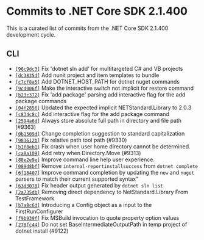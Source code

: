 # Commits to .NET Core SDK 2.1.400

This is a curated list of commits from the .NET Core SDK 2.1.400 development cycle. 

## CLI

* [`[96c9dc3]`](https://github.com/dotnet/cli/commit/96c9dc3) Fix 'dotnet sln add' for multitargeted C# and VB projects
* [`[dc3835d]`](https://github.com/dotnet/cli/commit/dc3835d) Add nunit project and item templates to bundle
* [`[c7cf8a5]`](https://github.com/dotnet/cli/commit/c7cf8a5) Add DOTNET_HOST_PATH for dotnet nuget commands
* [`[9cd006f]`](https://github.com/dotnet/cli/commit/9cd006f) Make the interactive switch not implicit for restore command
* [`[b23c372]`](https://github.com/dotnet/cli/commit/b23c372) Fix 'add package' parsing add interactive flag for the add package commands
* [`[04f2856]`](https://github.com/dotnet/cli/commit/04f2856) Updated the expected implicit NETStandard.Library to 2.0.3
* [`[c834c8c]`](https://github.com/dotnet/cli/commit/c834c8c) Add interactive flag for the add package command
* [`[2594a6d]`](https://github.com/dotnet/cli/commit/2594a6d) Always store absolute full path in directory and file path (#9363)
* [`[0b1509d]`](https://github.com/dotnet/cli/commit/0b1509d) Change completion suggestion to standard capitalization
* [`[983612b]`](https://github.com/dotnet/cli/commit/983612b) Fix relative path tool path (#9330)
* [`[b1f8eb1]`](https://github.com/dotnet/cli/commit/b1f8eb1) Fix crash when user home directory cannot be determined.
* [`[ca8a109]`](https://github.com/dotnet/cli/commit/ca8a109) Add retry when Directory.Move (#9313)
* [`[88e2e9e]`](https://github.com/dotnet/cli/commit/88e2e9e) Improve command line help user experience.
* [`[089d8bf]`](https://github.com/dotnet/cli/commit/089d8bf) Remove `internal-reportinstallsuccess` from `dotnet complete`
* [`[6f18407]`](https://github.com/dotnet/cli/commit/6f18407) Improve command completion by updating the `new` and `nuget` parsers to
match their current supported syntax"
* [`[63d3078]`](https://github.com/dotnet/cli/commit/63d3078) Fix header output generated by `dotnet sln list`
* [`[2a735db]`](https://github.com/dotnet/cli/commit/2a735db) Removing direct dependency to NetStandard.Library From TestFramework
* [`[b7a8c6d]`](https://github.com/dotnet/cli/commit/b7a8c6d) Introducing a Config object as a input to the FirstRunConfigurer
* [`[f9b939f]`](https://github.com/dotnet/cli/commit/f9b939f) Fix MSBuild invocation to quote property option values
* [`[270fc44]`](https://github.com/dotnet/cli/commit/270fc44) Do not set BaseIntermediateOutputPath in temp project of dotnet install (#9122)

